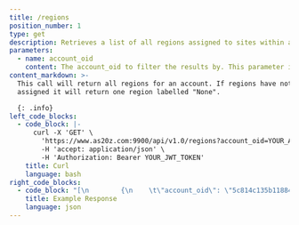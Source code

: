```yaml
---
title: /regions
position_number: 1
type: get
description: Retrieves a list of all regions assigned to sites within an account.
parameters:
  - name: account_oid
    content: The account_oid to filter the results by. This parameter is optional.
content_markdown: >-
  This call will return all regions for an account. If regions have not been
  assigned it will return one region labelled "None".

  {: .info}
left_code_blocks:
  - code_block: |-
      curl -X 'GET' \
        'https://www.as20z.com:9900/api/v1.0/regions?account_oid=YOUR_ACCOUNT_OID' \
        -H 'accept: application/json' \
        -H 'Authorization: Bearer YOUR_JWT_TOKEN'
    title: Curl
    language: bash
right_code_blocks:
  - code_block: "[\n        {\n    \t\"account_oid\": \"5c814c135b11884e70e8643c\",\n    \t\"region_desc\": \"Example Description 1\",\n    \t\"region_info\": \"Example Info 1\",\n\t    \"region_name\": \"Example Name 1\",\n\t    \"region_oid\": \"6g814c159doe884e70e8643c \",\n\t    \"site_count\": 100\n        },\n        {\n    \t\"account_oid\": \"5c814c135b11884e70e8643c\",\n    \t\"region_desc\": \"Example Description 2\",\n    \t\"region_info\": \"Example Info 2\",\n\t    \"region_name\": \"Example Name 2\",\n\t    \"region_oid\": \"6g814c159doe884e70e8643c \",\n\t    \"site_count\": 60\n        },\n        ...\n\n]"
    title: Example Response
    language: json
---
```

